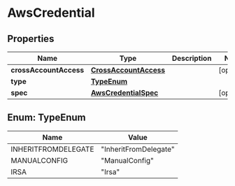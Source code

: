 # AwsCredential

## Properties
Name | Type | Description | Notes
------------ | ------------- | ------------- | -------------
**crossAccountAccess** | [**CrossAccountAccess**](CrossAccountAccess.md) |  |  [optional]
**type** | [**TypeEnum**](#TypeEnum) |  | 
**spec** | [**AwsCredentialSpec**](AwsCredentialSpec.md) |  |  [optional]

<a name="TypeEnum"></a>
## Enum: TypeEnum
Name | Value
---- | -----
INHERITFROMDELEGATE | &quot;InheritFromDelegate&quot;
MANUALCONFIG | &quot;ManualConfig&quot;
IRSA | &quot;Irsa&quot;
